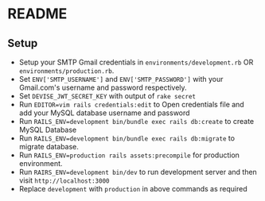 # README

## Setup
- Setup your SMTP Gmail credentials in `environments/development.rb` OR `environments/production.rb`.
- Set  `ENV['SMTP_USERNAME']` and `ENV['SMTP_PASSWORD']` with your Gmail.com's username and password respectively.
- Set `DEVISE_JWT_SECRET_KEY` with output of `rake secret`
- Run `EDITOR=vim rails credentials:edit` to Open credentials file and add your MySQL database username and password
- Run `RAILS_ENV=development bin/bundle exec rails db:create` to create MySQL Database
- Run `RAILS_ENV=development bin/bundle exec rails db:migrate` to migrate database.
- Run `RAILS_ENV=production rails assets:precompile` for production environment.
- Run `RAIRS_ENV=development bin/dev` to run development server and then visit `http://localhost:3000`
- Replace `development` with `production` in above commands as required
